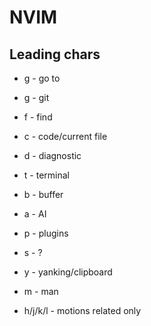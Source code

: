 # NVIM

## Leading chars

  - g - go to

  - <leader>g - git
  - <leader>f - find
  - <leader>c - code/current file
  - <leader>d - diagnostic
  - <leader>t - terminal
  - <leader>b - buffer
  - <leader>a - AI
  - <leader>p - plugins
  - <leader>s - ?
  - <leader>y - yanking/clipboard
  - <leader>m - man
  - <leader>h/j/k/l - motions related only
